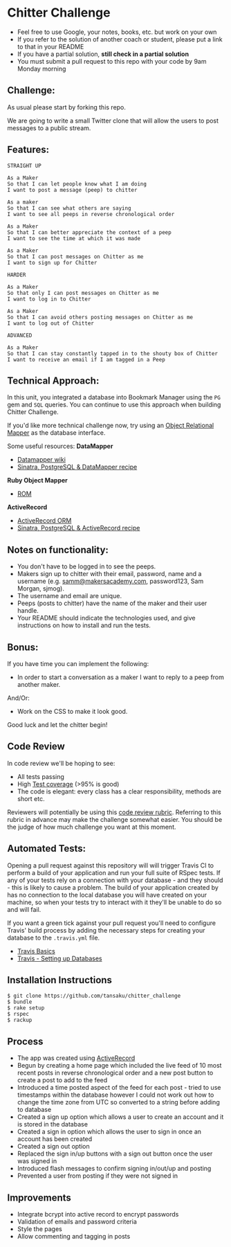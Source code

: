 Chitter Challenge
=================

* Feel free to use Google, your notes, books, etc. but work on your own
* If you refer to the solution of another coach or student, please put a link to that in your README
* If you have a partial solution, **still check in a partial solution**
* You must submit a pull request to this repo with your code by 9am Monday morning

Challenge:
-------

As usual please start by forking this repo.

We are going to write a small Twitter clone that will allow the users to post messages to a public stream.

Features:
-------

```
STRAIGHT UP

As a Maker
So that I can let people know what I am doing  
I want to post a message (peep) to chitter

As a maker
So that I can see what others are saying  
I want to see all peeps in reverse chronological order

As a Maker
So that I can better appreciate the context of a peep
I want to see the time at which it was made

As a Maker
So that I can post messages on Chitter as me
I want to sign up for Chitter

HARDER

As a Maker
So that only I can post messages on Chitter as me
I want to log in to Chitter

As a Maker
So that I can avoid others posting messages on Chitter as me
I want to log out of Chitter

ADVANCED

As a Maker
So that I can stay constantly tapped in to the shouty box of Chitter
I want to receive an email if I am tagged in a Peep
```

Technical Approach:
-----

In this unit, you integrated a database into Bookmark Manager using the `PG` gem and `SQL` queries. You can continue to use this approach when building Chitter Challenge.

If you'd like more technical challenge now, try using an [Object Relational Mapper](https://en.wikipedia.org/wiki/Object-relational_mapping) as the database interface.

Some useful resources:
**DataMapper**
- [Datamapper wiki](https://en.wikipedia.org/wiki/DataMapper)
- [Sinatra, PostgreSQL & DataMapper recipe](https://github.com/sinatra/sinatra-recipes/blob/master/databases/postgresql-datamapper.md)

**Ruby Object Mapper**
- [ROM](https://rom-rb.org/)

**ActiveRecord**
- [ActiveRecord ORM](https://guides.rubyonrails.org/active_record_basics.html)
- [Sinatra, PostgreSQL & ActiveRecord recipe](http://recipes.sinatrarb.com/p/databases/postgresql-activerecord?#article)

Notes on functionality:
------

* You don't have to be logged in to see the peeps.
* Makers sign up to chitter with their email, password, name and a username (e.g. samm@makersacademy.com, password123, Sam Morgan, sjmog).
* The username and email are unique.
* Peeps (posts to chitter) have the name of the maker and their user handle.
* Your README should indicate the technologies used, and give instructions on how to install and run the tests.

Bonus:
-----

If you have time you can implement the following:

* In order to start a conversation as a maker I want to reply to a peep from another maker.

And/Or:

* Work on the CSS to make it look good.

Good luck and let the chitter begin!

Code Review
-----------

In code review we'll be hoping to see:

* All tests passing
* High [Test coverage](https://github.com/makersacademy/course/blob/master/pills/test_coverage.md) (>95% is good)
* The code is elegant: every class has a clear responsibility, methods are short etc.

Reviewers will potentially be using this [code review rubric](docs/review.md).  Referring to this rubric in advance may make the challenge somewhat easier.  You should be the judge of how much challenge you want at this moment.

Automated Tests:
-----

Opening a pull request against this repository will will trigger Travis CI to perform a build of your application and run your full suite of RSpec tests. If any of your tests rely on a connection with your database - and they should - this is likely to cause a problem. The build of your application created by has no connection to the local database you will have created on your machine, so when your tests try to interact with it they'll be unable to do so and will fail.

If you want a green tick against your pull request you'll need to configure Travis' build process by adding the necessary steps for creating your database to the `.travis.yml` file.

- [Travis Basics](https://docs.travis-ci.com/user/tutorial/)
- [Travis - Setting up Databases](https://docs.travis-ci.com/user/database-setup/)

Installation Instructions
---------------------

```
$ git clone https://github.com/tansaku/chitter_challenge
$ bundle
$ rake setup
$ rspec
$ rackup
```

Process
-------
* The app was created using [ActiveRecord](https://guides.rubyonrails.org/active_record_basics.html)
* Begun by creating a home page which included the live feed of 10 most recent posts in reverse chronological order and a new post button to create a post to add to the feed
* Introduced a time posted aspect of the feed for each post - tried to use timestamps within the database however I could not work out how to change the time zone from UTC so converted to a string before adding to database
* Created a sign up option which allows a user to create an account and it is stored in the database
* Created a sign in option which allows the user to sign in once an account has been created
* Created a sign out option
* Replaced the sign in/up buttons with a sign out button once the user was signed in
* Introduced flash messages to confirm signing in/out/up and posting
* Prevented a user from posting if they were not signed in 

Improvements
----------
* Integrate bcrypt into active record to encrypt passwords
* Validation of emails and password criteria
* Style the pages
* Allow commenting and tagging in posts
